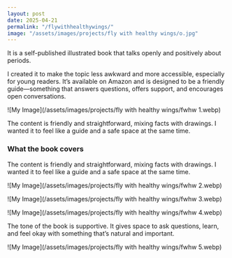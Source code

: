 ```yaml
---
layout: post
date: 2025-04-21
permalink: "/flywithhealthywings/"
image: "/assets/images/projects/fly with healthy wings/o.jpg"
---
```

It is a self-published illustrated book that talks openly and positively about periods. 


I created it to make the topic less awkward and more accessible, especially for young readers. It’s available on Amazon and is designed to be a friendly guide—something that answers questions, offers support, and encourages open conversations.

![My Image](/assets/images/projects/fly with healthy wings/fwhw 1.webp)

The content is friendly and straightforward, mixing facts with drawings. I wanted it to feel like a guide and a safe space at the same time.

<h3>What the book covers</h3>
The content is friendly and straightforward, mixing facts with drawings. I wanted it to feel like a guide and a safe space at the same time.

![My Image](/assets/images/projects/fly with healthy wings/fwhw 2.webp)

![My Image](/assets/images/projects/fly with healthy wings/fwhw 3.webp)

![My Image](/assets/images/projects/fly with healthy wings/fwhw 4.webp)

The tone of the book is supportive. It gives space to ask questions, learn, and feel okay with something that’s natural and important.

![My Image](/assets/images/projects/fly with healthy wings/fwhw 5.webp)

